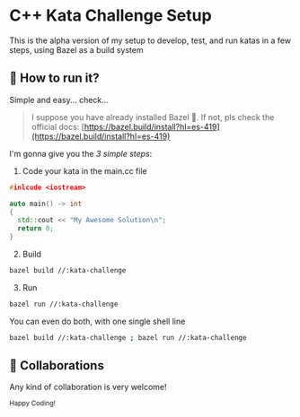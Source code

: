 # C++ Kata Challenge Setup
This is the alpha version of my setup to develop, test, and run katas in a few steps, using Bazel as a build system

## 🚀 How to run it?

Simple and easy... check... <br/>

> I suppose you have already installed Bazel 🤔. If not, pls check the official docs: [https://bazel.build/install?hl=es-419](https://bazel.build/install?hl=es-419)

I'm gonna give you the *3 simple steps*:

1. Code your kata in the main.cc file
```cpp
#inlcude <iostream>

auto main() -> int
{
  std::cout << "My Awesome Solution\n";
  return 0;
}
```

2. Build
```sh
bazel build //:kata-challenge
```

3. Run
```sh
bazel run //:kata-challenge
```

You can even do both, with one single shell line
```sh
bazel build //:kata-challenge ; bazel run //:kata-challenge
```

## 👥 Collaborations
Any kind of collaboration is very welcome! <br/>

<sub>Happy Coding!</sub>
